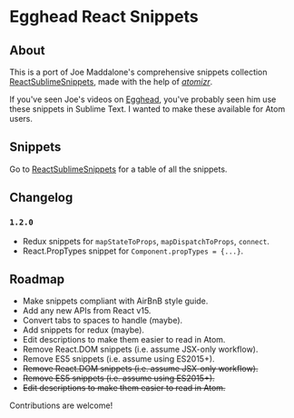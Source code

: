 # Egghead React Snippets

## About
This is a port of Joe Maddalone's comprehensive snippets collection [ReactSublimeSnippets](https://github.com/joemaddalone/ReactSublimeSnippets), made with the help of [_atomizr_](https://github.com/idleberg/atomizr).

If you've seen Joe's videos on [Egghead](https://egghead.io), you've probably seen him use these snippets in Sublime Text. I wanted to make these available for Atom users.

## Snippets

Go to [ReactSublimeSnippets](https://github.com/joemaddalone/ReactSublimeSnippets) for a table of all the snippets.

## Changelog

### `1.2.0`

* Redux snippets for `mapStateToProps`, `mapDispatchToProps`, `connect`.
* React.PropTypes snippet for `Component.propTypes = {...}`.

## Roadmap

* Make snippets compliant with AirBnB style guide.
* Add any new APIs from React v15.
* Convert tabs to spaces to handle (maybe).
* Add snippets for redux (maybe).
* Edit descriptions to make them easier to read in Atom.
* Remove React.DOM snippets (i.e. assume JSX-only workflow).
* Remove ES5 snippets (i.e. assume using ES2015+).
* ~~Remove React.DOM snippets (i.e. assume JSX-only workflow).~~
* ~~Remove ES5 snippets (i.e. assume using ES2015+).~~
* ~~Edit descriptions to make them easier to read in Atom.~~

Contributions are welcome!
